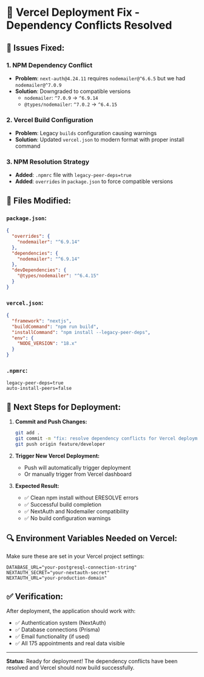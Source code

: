 # 🚀 Vercel Deployment Fix - Dependency Conflicts Resolved

## 🔧 **Issues Fixed:**

### 1. **NPM Dependency Conflict**
- **Problem**: `next-auth@4.24.11` requires `nodemailer@^6.6.5` but we had `nodemailer@^7.0.9`
- **Solution**: Downgraded to compatible versions
  - `nodemailer`: `^7.0.9` → `^6.9.14`
  - `@types/nodemailer`: `^7.0.2` → `^6.4.15`

### 2. **Vercel Build Configuration**
- **Problem**: Legacy `builds` configuration causing warnings
- **Solution**: Updated `vercel.json` to modern format with proper install command

### 3. **NPM Resolution Strategy**
- **Added**: `.npmrc` file with `legacy-peer-deps=true`
- **Added**: `overrides` in `package.json` to force compatible versions

## 📁 **Files Modified:**

### `package.json`:
```json
{
  "overrides": {
    "nodemailer": "^6.9.14"
  },
  "dependencies": {
    "nodemailer": "^6.9.14"
  },
  "devDependencies": {
    "@types/nodemailer": "^6.4.15"
  }
}
```

### `vercel.json`:
```json
{
  "framework": "nextjs",
  "buildCommand": "npm run build", 
  "installCommand": "npm install --legacy-peer-deps",
  "env": {
    "NODE_VERSION": "18.x"
  }
}
```

### `.npmrc`:
```
legacy-peer-deps=true
auto-install-peers=false
```

## 🎯 **Next Steps for Deployment:**

1. **Commit and Push Changes:**
   ```bash
   git add .
   git commit -m "fix: resolve dependency conflicts for Vercel deployment"
   git push origin feature/developer
   ```

2. **Trigger New Vercel Deployment:**
   - Push will automatically trigger deployment
   - Or manually trigger from Vercel dashboard

3. **Expected Result:**
   - ✅ Clean npm install without ERESOLVE errors
   - ✅ Successful build completion
   - ✅ NextAuth and Nodemailer compatibility
   - ✅ No build configuration warnings

## 🔍 **Environment Variables Needed on Vercel:**

Make sure these are set in your Vercel project settings:

```env
DATABASE_URL="your-postgresql-connection-string"
NEXTAUTH_SECRET="your-nextauth-secret"
NEXTAUTH_URL="your-production-domain"
```

## ✅ **Verification:**

After deployment, the application should work with:
- ✅ Authentication system (NextAuth)
- ✅ Database connections (Prisma)
- ✅ Email functionality (if used)
- ✅ All 175 appointments and real data visible

---

**Status**: Ready for deployment! The dependency conflicts have been resolved and Vercel should now build successfully.